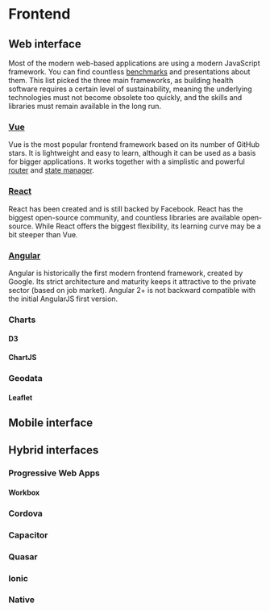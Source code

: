 # Frontend

## Web interface

Most of the modern web-based applications are using a modern JavaScript framework. You can find countless [benchmarks](https://en.wikipedia.org/wiki/Comparison_of_JavaScript_frameworks) and presentations about them. This list picked the three main frameworks, as building health software requires a certain level of sustainability, meaning the underlying technologies must not become obsolete too quickly, and the skills and libraries must remain available in the long run.

### [Vue](https://vuejs.org/) <Badges user="vuejs" repo="vue" />

Vue is the most popular frontend framework based on its number of GitHub stars. It is lightweight and easy to learn, although it can be used as a basis for bigger applications. It works together with a simplistic and powerful [router](https://router.vuejs.org/) and [state manager](https://vuex.vuejs.org/).

### [React](https://reactjs.org/) <Badges user="facebook" repo="react" />

React has been created and is still backed by Facebook. React has the biggest open-source community, and countless libraries are available open-source. While React offers the biggest flexibility, its learning curve may be a bit steeper than Vue.

### [Angular](https://angular.io/) <Badges user="angular" repo="angular" />

Angular is historically the first modern frontend framework, created by Google. Its strict architecture and maturity keeps it attractive to the private sector (based on job market). Angular 2+ is not backward compatible with the initial AngularJS first version.

### Charts

#### D3

#### ChartJS

### Geodata

#### Leaflet

## Mobile interface

## Hybrid interfaces

### Progressive Web Apps

#### Workbox

### Cordova

### Capacitor

### Quasar

### Ionic

### Native
